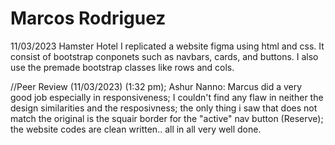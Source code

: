 # Marcos Rodriguez
11/03/2023 
Hamster Hotel
I replicated a website figma using html and css. It consist of bootstrap conponets such as navbars, cards, and buttons. I also use the premade bootstrap classes like rows and cols.


//Peer Review (11/03/2023) (1:32 pm); Ashur Nanno: Marcus did a very good job especially in responsiveness; I couldn't find any flaw in neither the design similarities and the resposivness; the only thing i saw that does not match the original is the squair border for the "active" nav button (Reserve); the website codes are clean written.. all in all very well done.


